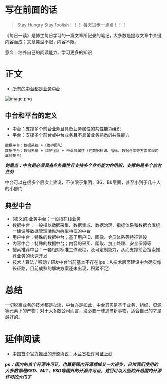# 写在前面的话
> Stay Hungry Stay Foolish！！！
> 每天进步一点点！！！

《每日一读》是博主每日学习的一篇文章所记录的笔记，大多数是提取文章中关键内容而成；文章类型不限，内容不限。

意义：培养自己的阅读能力，学习更多的知识

# 正文

- [所有的中台都是业务中台](https://www.infoq.cn/article/BFvI3ZJe1jrmTiYgO_2E)

![image.png](https://upload-images.jianshu.io/upload_images/4589271-2a355cdf9052eac8.png?imageMogr2/auto-orient/strip%7CimageView2/2/w/1240)


## 中台和平台的定义

- 中台：支撑多个前台业务且具备业务属性的共性能力组织
- 平台：支撑多个前台或中台业务且不具备业务熟悉的共性能力

```
数据平台：数据系统 +（维护团队）
数据中台：数据系统 + 维护团队 + 带业务属性（在数据标识、指标、数据仓库等方面实现跨业务整合）
```

***划重点：中台是必须具备业务属性且支持多个业务能力的组织，支撑的是多个前台业务***

中台可以在很多个层次上建设，不仅限于集团，BG、BU层面，甚至小到于几十人的小部门

## 典型中台

- (狭义的)业务中台：一般指在线业务
- 数据中台：一般指以数据采集、数据集成、数据治理，指标体系和数据仓库统一建设等数据管理活动为典型特征的中台
- 用户中台：特殊的数据中台；基于用户ID、画像、会员体系等特征建设
- 内容中台：特殊的数据中台；内容的采买、爬取、加工处理、安全保障等
- 搜索推荐中台：一套相对标准工作流程，及可定制能力，从而支撑前台搜索推荐业务的快速开发
- 技术 / 算法 / 移动 / 研发中台当前基本不存在(ps：从技术层面建设中台确实像长征路，目前成熟的解决方案还未出现，积累不足)

# 总结
一切脱离业务的技术都是扯淡，中台亦是如此，中台其实是基于业务、组织、资源等元素下的产物；对于大多数公司而言，没必要一昧追求新事物，适合自己的才是最好的。

# 延伸阅读
- [中国首个官方推出的开源协议：木兰宽松许可证上线](https://www.infoq.cn/article/KrZAbAcJrxCU27vKj*JE)

***ps：国内的首个开源许可证，也算是国内开源领域又一大进步，日常我们使用的大多数都是BSD、MIT、BSD等国外的开源许可证，这回可以大胆的开启国内开源许可的大门了***
